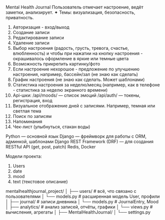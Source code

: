 Mental Health Journal
Пользователь отмечает настроение, ведёт заметки, анализирует.
✦ Темы: визуализация, безопасность, приватность.

1. Авторизация - вход/выход 
2. Создание записи
3. Редактирование записи
4. Удаление записи
5. Выбор настроения (радость, грусть, тревога, счастье, влюбленность) и чтобы при нажатии на кнопку настроения - окрашивалось оформление в яркие или темные цвета
6. Возможность прикрепить картинку/фото
7. Если настроение нехорошое - предложение по улучшению настроения, например, бассейн/зал (не знаю как сделать)
8. График настроения (не знаю как сделать. Может шаблонами)
9. Статистика настроения за неделю/месяц (например, как в телефоне - статистика за неделю экранного времени)
10. Аpi-шки:
/api/moods/ — список эмоций
/api/auth/ — токены, регистрация, вход
11. Визуальное отображение дней с записями. Например, темная или светлая тема
12. Поиск по записям 
13. Напоминания 
14. Чек-лист (улыбнуться, стакан воды)


Python — основной язык
Django — фреймворк для работы с ORM, админкой, шаблонами
Django REST Framework (DRF) — для создания RESTful API (get, post, patch)
Redis, Docker

Модели проекта:
1. Users
2. date
3. mood 
4. text (текстовое описание)

mentalhealthjournal_project/
│
├── users/          # всё, что связано с пользователями
│   └── models.py   # расширенная модель User, профили
│
├── journal/        # записи дневника
│   └── models.py   # JournalEntry, Mood
│
├── analytics/      # анализ записей, отчёты, графики
│   └── views.py    # вычисления, агрегаты
│
├── MentalHealthJournal/
│   └── settings.py